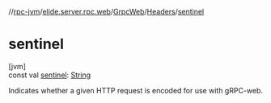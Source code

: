 //[rpc-jvm](../../../../index.md)/[elide.server.rpc.web](../../index.md)/[GrpcWeb](../index.md)/[Headers](index.md)/[sentinel](sentinel.md)

# sentinel

[jvm]\
const val [sentinel](sentinel.md): [String](https://kotlinlang.org/api/latest/jvm/stdlib/kotlin/-string/index.html)

Indicates whether a given HTTP request is encoded for use with gRPC-web.

